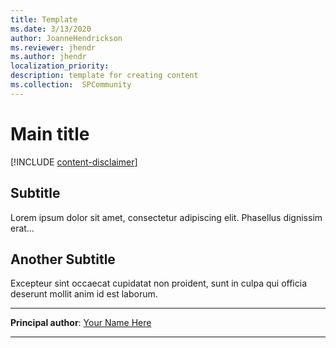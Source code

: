 ```yaml
---
title: Template
ms.date: 3/13/2020
author: JoanneHendrickson
ms.reviewer: jhendr
ms.author: jhendr
localization_priority: 
description: template for creating content
ms.collection:  SPCommunity
---
```


# Main title

[!INCLUDE [content-disclaimer](includes/content-disclaimer.md)]

## Subtitle

Lorem ipsum dolor sit amet, consectetur adipiscing elit. Phasellus dignissim erat…

## Another Subtitle

Excepteur sint occaecat cupidatat non proident, sunt in culpa qui officia deserunt mollit anim id est laborum.

---

**Principal author**: [Your Name Here](http://www.linkedin.com/in/YourProfileLink)

---
